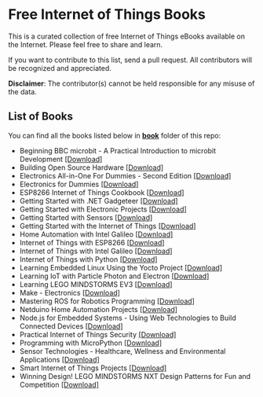 # Free Internet of Things Books

This is a curated collection of free Internet of Things eBooks available on the Internet. Please feel free to share and learn.

If you want to contribute to this list, send a pull request. All contributors will be recognized and appreciated.

**Disclaimer**: The contributor(s) cannot be held responsible for any misuse of the data.

## List of Books

You can find all the books listed below in [**book**](/book) folder of this repo:

* Beginning BBC microbit - A Practical Introduction to microbit Development [[Download]](/book/Beginning%20BBC%20microbit%20-%20A%20Practical%20Introduction%20to%20microbit%20Development.pdf)
* Building Open Source Hardware [[Download]](/book/Building%20Open%20Source%20Hardware.epub)
* Electronics All-in-One For Dummies - Second Edition [[Download]](/book/Electronics%20All-in-One%20For%20Dummies%20-%20Second%20Edition.epub)
* Electronics for Dummies [[Download]](/book/Electronics%20for%20Dummies.pdf)
* ESP8266 Internet of Things Cookbook [[Download]](/book/ESP8266%20Internet%20of%20Things%20Cookbook.pdf)
* Getting Started with .NET Gadgeteer [[Download]](/book/Getting%20Started%20with%20.NET%20Gadgeteer.pdf)
* Getting Started with Electronic Projects [[Download]](/book/Getting%20Started%20with%20Electronic%20Projects.pdf)
* Getting Started with Sensors [[Download]](/book/Getting%20Started%20with%20Sensors.pdf)
* Getting Started with the Internet of Things [[Download]](/book/Getting%20Started%20with%20the%20Internet%20of%20Things.pdf)
* Home Automation with Intel Galileo [[Download]](/book/Home%20Automation%20with%20Intel%20Galileo.pdf)
* Internet of Things with ESP8266 [[Download]](/book/Internet%20of%20Things%20with%20ESP8266.pdf)
* Internet of Things with Intel Galileo [[Download]](/book/Internet%20of%20Things%20with%20Intel%20Galileo.pdf)
* Internet of Things with Python [[Download]](/book/Internet%20of%20Things%20with%20Python.pdf)
* Learning Embedded Linux Using the Yocto Project [[Download]](/book/Learning%20Embedded%20Linux%20Using%20the%20Yocto%20Project.pdf)
* Learning IoT with Particle Photon and Electron [[Download]](/book/Learning%20IoT%20with%20Particle%20Photon%20and%20Electron.pdf)
* Learning LEGO MINDSTORMS EV3 [[Download]](/book/Learning%20LEGO%20MINDSTORMS%20EV3.pdf)
* Make - Electronics [[Download]](/book/Make%20-%20Electronics.pdf)
* Mastering ROS for Robotics Programming [[Download]](/book/Mastering%20ROS%20for%20Robotics%20Programming.pdf)
* Netduino Home Automation Projects [[Download]](/book/Netduino%20Home%20Automation%20Projects.pdf)
* Node.js for Embedded Systems - Using Web Technologies to Build Connected Devices [[Download]](/book/Node.js%20for%20Embedded%20Systems%20-%20Using%20Web%20Technologies%20to%20Build%20Connected%20Devices.pdf)
* Practical Internet of Things Security [[Download]](/book/Practical%20Internet%20of%20Things%20Security.pdf)
* Programming with MicroPython [[Download]](/book/Programming%20with%20MicroPython.pdf)
* Sensor Technologies - Healthcare, Wellness and Environmental Applications [[Download]](/book/Sensor%20Technologies%20-%20Healthcare%2C%20Wellness%20and%20Environmental%20Applications.epub)
* Smart Internet of Things Projects [[Download]](/book/Smart%20Internet%20of%20Things%20Projects.pdf)
* Winning Design! LEGO MINDSTORMS NXT Design Patterns for Fun and Competition [[Download]](/book/Winning%20Design%21%20LEGO%20MINDSTORMS%20NXT%20Design%20Patterns%20for%20Fun%20and%20Competition.pdf)

